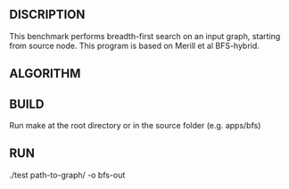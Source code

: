 ## DISCRIPTION 

This benchmark performs breadth-first search on an input graph, starting from source node. This program is based on Merill et al BFS-hybrid.


## ALGORITHM


## BUILD

Run make at the root directory or in the source folder (e.g. apps/bfs)

## RUN

./test path-to-graph/ -o bfs-out
